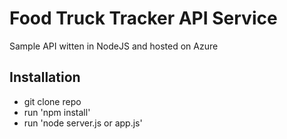 # Food Truck Tracker API Service

Sample API witten in NodeJS and hosted on Azure

## Installation
- git clone repo
- run 'npm install'
- run 'node server.js or app.js'
